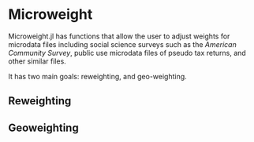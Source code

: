 # Microweight

Microweight.jl has functions that allow the user to adjust weights for microdata
files including social science surveys such as the *American Community Survey*,
public use microdata files of pseudo tax returns, and other similar files.

It has two main goals: reweighting, and geo-weighting.

## Reweighting

## Geoweighting



